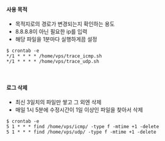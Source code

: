 #### 사용 목적
- 목적지로의 경로가 변경되는지 확인하는 용도
- 8.8.8.8이 아닌 필요한 ip를 입력
- 해당 파일을 1분마다 실행하게끔 설정
```
$ crontab -e
*/1 * * * * /home/vps/trace_icmp.sh
*/1 * * * * /home/vps/trace_udp.sh
```
<br>

#### 로그 삭제
- 최신 3일치의 파일만 쌓고 그 외엔 삭제
- 매일 1시 5분에 수정시간이 1일 이상인 파일을 찾아서 삭제

```
$ crontab -e
5 1 * * * find /home/vps/icmp/ -type f -mtime +1 -delete
5 1 * * * find /home/vps/udp/ -type f -mtime +1 -delete
```
